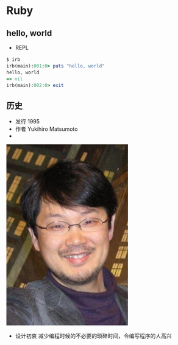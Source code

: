 # Ruby

## hello, world
* REPL
```ruby
$ irb
irb(main):001:0> puts "hello, world"
hello, world
=> nil
irb(main):002:0> exit
```
## 历史
* 发行 1995
* 作者 Yukihiro Matsumoto
*
![](https://github.com/mingchaoyan/MyUsedLanguages/blob/master/Ruby/Yukihiro_Matsumoto.jpg)
* 设计初衷 减少编程时候的不必要的琐碎时间，令编写程序的人高兴
